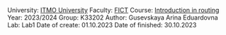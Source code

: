 University: [ITMO University](https://itmo.ru/ru/)
Faculty: [FICT](https://fict.itmo.ru)
Course: [Introduction in routing](https://github.com/itmo-ict-faculty/introduction-in-routing)
Year: 2023/2024
Group: K33202
Author: Gusevskaya Arina Eduardovna
Lab: Lab1
Date of create: 01.10.2023
Date of finished: 30.10.2023
